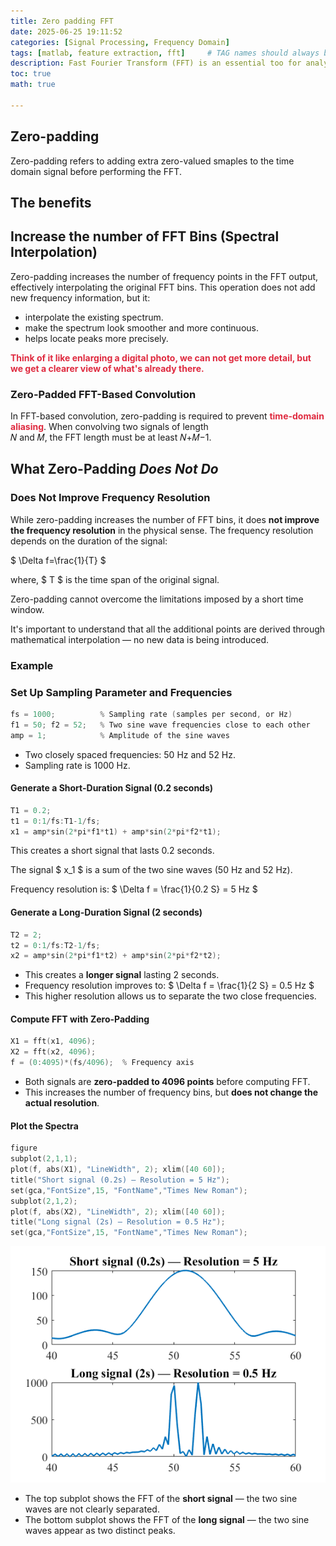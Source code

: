 ```yaml
---
title: Zero padding FFT  
date: 2025-06-25 19:11:52  
categories: [Signal Processing, Frequency Domain]  
tags: [matlab, feature extraction, fft]     # TAG names should always be lowercase  
description: Fast Fourier Transform (FFT) is an essential too for analyzing a signal's frequency content. One common operation before applying FFT is zero-padding, appending zeros to the end of a signal to increase the total number of samples used in the transform.  
toc: true  
math: true

---
```


## Zero-padding

Zero-padding refers to adding extra zero-valued smaples to the time domain signal before performing the FFT.

## The benefits

## Increase the number of FFT Bins (Spectral Interpolation)

Zero-padding increases the number of frequency points in the FFT output, effectively interpolating the original FFT bins. This operation does not add new frequency information, but it:

+ interpolate the existing spectrum.
+ make the spectrum look smoother and more continuous.
+ helps locate peaks more precisely.

**<font style="color:#DF2A3F;">Think of it like enlarging a digital photo, we can not get more detail, but we get a clearer view of what's already there.</font>**

### Zero-Padded FFT-Based Convolution

In FFT-based convolution, zero-padding is required to prevent **<font style="color:#DF2A3F;">time-domain aliasing</font>**. When convolving two signals of length   
𝑁 and 𝑀, the FFT length must be at least 𝑁+𝑀−1.

## What Zero-Padding _Does Not Do_

### Does Not Improve Frequency Resolution

While zero-padding increases the number of FFT bins, it does **not improve the frequency resolution** in the physical sense. The frequency resolution depends on the duration of the signal:

$ \Delta f=\frac{1}{T} $

where, $ T $ is the time span of the original signal.

Zero-padding cannot overcome the limitations imposed by a short time window.

It's important to understand that all the additional points are derived through mathematical interpolation — no new data is being introduced.  

### Example

### Set Up Sampling Parameter and Frequencies

```c
fs = 1000;          % Sampling rate (samples per second, or Hz)
f1 = 50; f2 = 52;   % Two sine wave frequencies close to each other
amp = 1;            % Amplitude of the sine waves
```

+ Two closely spaced frequencies: 50 Hz and 52 Hz.  
+ Sampling rate is 1000 Hz.  

#### Generate a Short-Duration Signal (0.2 seconds)

```c
T1 = 0.2;
t1 = 0:1/fs:T1-1/fs;
x1 = amp*sin(2*pi*f1*t1) + amp*sin(2*pi*f2*t1);
```

This creates a short signal that lasts 0.2 seconds.

The signal $ x_1 $ is a sum of the two sine waves (50 Hz and 52 Hz).

Frequency resolution is: $ \Delta f = \frac{1}{0.2 S} = 5 Hz $

#### Generate a Long-Duration Signal (2 seconds)

```c
T2 = 2;
t2 = 0:1/fs:T2-1/fs;
x2 = amp*sin(2*pi*f1*t2) + amp*sin(2*pi*f2*t2);
```

+ This creates a **longer signal** lasting 2 seconds.
+ Frequency resolution improves to: $ \Delta f = \frac{1}{2 S} = 0.5 Hz $
+ This higher resolution allows us to separate the two close frequencies.

#### Compute FFT with Zero-Padding

```c
X1 = fft(x1, 4096);
X2 = fft(x2, 4096);
f = (0:4095)*(fs/4096);  % Frequency axis
```

+ Both signals are **zero-padded to 4096 points** before computing FFT.
+ This increases the number of frequency bins, but **does not change the actual resolution**.

#### Plot the Spectra

```c
figure
subplot(2,1,1);
plot(f, abs(X1), "LineWidth", 2); xlim([40 60]);
title("Short signal (0.2s) — Resolution = 5 Hz");
set(gca,"FontSize",15, "FontName","Times New Roman");
subplot(2,1,2);
plot(f, abs(X2), "LineWidth", 2); xlim([40 60]);
title("Long signal (2s) — Resolution = 0.5 Hz");
set(gca,"FontSize",15, "FontName","Times New Roman");
```

![](/assets/images/20250704007_ZeroPadding.png)

+ The top subplot shows the FFT of the **short signal** — the two sine waves are not clearly separated.
+ The bottom subplot shows the FFT of the **long signal** — the two sine waves appear as two distinct peaks.
